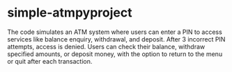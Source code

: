 # simple-atmpyproject
The code simulates an ATM system where users can enter a PIN to access services like balance enquiry, withdrawal, and deposit. After 3 incorrect PIN attempts, access is denied. Users can check their balance, withdraw specified amounts, or deposit money, with the option to return to the menu or quit after each transaction.
